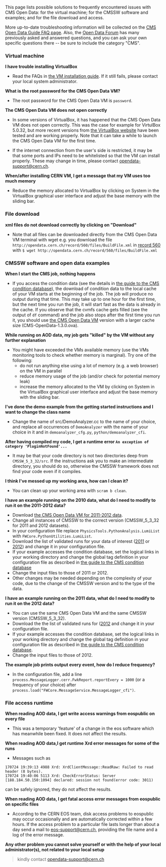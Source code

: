 This page lists possible solutions to frequently encountered issues with CMS Open Data: for the virtual machine; for the CMSSW software and examples; and for the file download and access.

More up-to-date troubleshooting information will be collected on the [CMS Open Data Guide FAQ page](https://cms-opendata-guide.web.cern.ch/faq/).
Also, the [Open Data Forum](https://opendata-forum.cern.ch/) has many previously asked and answered questions, and you can ask your own specific questions there -- be sure to include the category "CMS".

### Virtual machine

**I have trouble installing VirtualBox**

* Read the FAQs in [the VM installation guide](/docs/cms-virtual-machine-2011#issue). If it still fails, please contact your local system administrator.

**What is the root password for the CMS Open Data VM?**

* The root password for the CMS Open Data VM is `password`.

**The CMS Open Data VM does not open correctly**

* In some versions of VirtualBox, it has happened that the CMS Open Data VM does not open correctly. This was the case for example for VirtulBox 5.0.32, but more recent versions from [the VirtualBox website](https://www.virtualbox.org/wiki/Downloads) have been tested and are working properly. Note that it can take a while to launch the CMS Open Data VM for the first time.

* If the internet connection from the user's side is restricted, it may be that some ports and IPs need to be whitelisted so that the VM can install properly. These may change in time, please contact [opendata-support@cern.ch](mailto://opendata-support@cern.ch).

**When/after installing CERN VM, I get a message that my VM uses too much memory**

* Reduce the memory allocated to VirtualBox by clicking on System in the VirtualBox graphical user interface and adjust the base memory with the sliding bar.

### File download

**xml files do not download correctly by clicking on "Download"**

* Note that all files can be downloaded directly from the CMS Open Data VM terminal with wget e.g. you download the file `http://opendata.cern.ch/record/560/files/BuildFile.xml` in [record 560](/record/560) with
`$ wget http://opendata.cern.ch/record/560/files/BuildFile.xml`

### CMSSW software and open data examples

**When I start the CMS job, nothing happens**

* If you access the condition data (see the details in [the guide to the CMS condition database](/docs/cms-guide-for-condition-database)), the download of condition data to the local cache of your VM starts at the beginning of the job. The job will produce no output during that time. This may take up to one hour for the first time, but the next time you run the job, it will start fast as the data is already in the cache. If you observe that the cvmfs cache gets filled (see the output of `df` command) and the job also stops after the first time you run it, you should use [the CMS Open Data VM](/record/252) version with a larger cache size (CMS-OpenData-1.3.0.ova).

**While running on AOD data, my job gets "killed" by the VM without any further explanation**

* You might have exceeded the VMs available memory (use the VMs monitoring tools to check whether memory is marginal). Try one of the following:
    * do not run anything else using a lot of memory (e.g. a web browser) on the VM in parallel
    * reduce memory usage of the job (and/or check for potential memory leak)
    * increase the memory allocated to the VM by clicking on System in the VirtualBox graphical user interface and adjust the base memory with the sliding bar.

**I've done the demo example from the getting started instructions and I want to change the class name**

* Change the name of src/DemoAnalyzer.cc to the name of your choice, and replace all occurrences of `DemoAnalyzer` with the name of your choice in it and in `demoanalyzer_cfg.py`, `python/demoanalyzer_cfi`.

**After having compiled my code, I get a runtime error `An exception of category 'PluginNotFound'...`**

* It may be that your code directory is not two directories deep from `CMSSW_5_3_32/src`. If the instructions ask you to make an intermediate directory, you should do so, otherwise the CMSSW framework does not find your code even if it compiles.

**I think I've messed up my working area, how can I clean it?**

* You can clean up your working area with `scram b clean`.

**I have an example running on the 2010 data, what do I need to modify to run it on the 2011-2012 data?**

* Download [the CMS Open Data VM for 2011-2012 data](/record/252).
* Change all instances of CMSSW to the correct version (CMSSW_5_3_32 for 2011 and 2012 datasets).
* In your configuration file replace `PhysicsTools.PythonAnalysis.LumiList` with `FWCore.PythonUtilities.LumiList`.
* Download the list of validated runs for your data of interest ([2011](/record/1001) or [2012](/record/1002)) and change it in your configuration file.
* If your example accesses the condition database, set the logical links in your working directory and change the global tag definition in your configuration file as described in [the guide to the CMS condition database](/docs/cms-guide-for-condition-database)
* Change the input files to those of 2011 or 2012.
* Other changes may be needed depending on the complexity of your code, due to the change of the CMSSW version and to the type of the data.

**I have an example running on the 2011 data, what do I need to modify to run it on the 2012 data?**

* You can use the same CMS Open Data VM and the same CMSSW version (CMSSW_5_3_32).
* Download the the list of validated runs for ([2012](/record/1002) and change it in your configuration file.
* If your example accesses the condition database, set the logical links in your working directory and change the global tag definition in your configuration file as described in [the guide to the CMS condition database](/docs/cms-guide-for-condition-database).
* Change the input files to those of 2012.

**The example job prints output every event, how do I reduce frequency?**

* In the configuration file, add a line `process.MessageLogger.cerr.FwkReport.reportEvery = 1000` (or a frequency of your choice) after `process.load("FWCore.MessageService.MessageLogger_cfi")`.


### File access runtime

**When reading AOD data, I get write access warnings from eospublic on every file**

* This was a temporary 'feature' of a change in the eos software which has meanwhile been fixed. It does not affect the results.

**When reading AOD data,I get runtime Xrd error messages for some of the runs**

* Messages such as
```
170724 19:39:13 4988 Xrd: XrdClientMessage::ReadRaw: Failed to read header (8 bytes).
170724 19:40:06 5113 Xrd: CheckErrorStatus: Server [188.184.50.150:1094] declared: session not found(error code: 3011)
```
can be safely ignored, they do not affect the results.

**When reading AOD data, I get fatal access error messages from eospublic on specific files**

* According to the CERN EOS team, disk access problems to eospublic may occur occasionally and are automatically corrected within a few hours. If the access problem to a particular file lasts longer than about a day send a mail to [eos-support@cern.ch](mailto://eos-support@cern.ch), providing the file name and a log of the error message.


**Any other problem you cannot solve yourself or with the help of your local administrator(s), not related to your local setup**

> kindly contact [opendata-support@cern.ch](mailto://opendata-support@cern.ch)
